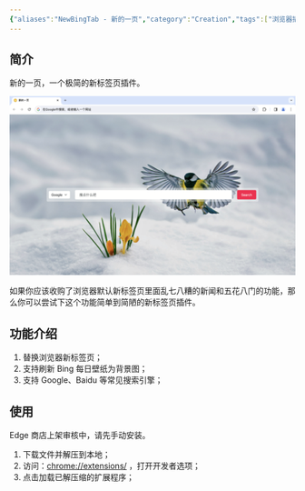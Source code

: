```yaml
---
{"aliases":"NewBingTab - 新的一页","category":"Creation","tags":["浏览器插件"],"status":"published","link":"NA","date created":"2024-03-23 Sat 14:29:13","date modified":"2024-03-23 Sat 14:46:39","dg-publish":true,"permalink":"/Blog/Creation/NewBingTab - 新的一页/","dgPassFrontmatter":true,"noteIcon":"1","created":"2024-03-23T14:29:13.004+08:00","updated":"2024-03-23T14:46:41.182+08:00"}
---
```



## 简介

新的一页，一个极简的新标签页插件。

![Pasted image 20240323143125](https://github.com/Yunz93/PicRepo/raw/main/image/NewBingTab.png)

如果你应该收购了浏览器默认新标签页里面乱七八糟的新闻和五花八门的功能，那么你可以尝试下这个功能简单到简陋的新标签页插件。

## 功能介绍

1. 替换浏览器新标签页；
2. 支持刷新 Bing 每日壁纸为背景图；
3. 支持 Google、Baidu 等常见搜索引擎；

## 使用

Edge 商店上架审核中，请先手动安装。
1. 下载文件并解压到本地；
2. 访问：<chrome://extensions/> ，打开开发者选项；
3. 点击加载已解压缩的扩展程序；
